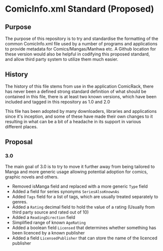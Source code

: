 # ComicInfo.xml Standard (Proposed)

## Purpose
The purpose of this repository is to try and standardise the formatting of the common ComicInfo.xml file used by a number of programs and applications to provide metadata for Comics/Mangas/Manhwa etc.  A Github location for these version would also be helpful in codifying this proposed standard, and allow third party system to utilize them much easier.

## History
The history of this file stems from use in the application ComicRack, there has never been a defined strong standard definition of what should be contained in this file, there is at least two known versions, which have been included and tagged in this repository as 1.0 and 2.0

This file has been adopted by many downloaders, libraries and applications since it's inception, and some of these have made their own changes to it resulting in what can be a bit of a headache in its support in various different places.

## Proposal
### 3.0
The main goal of 3.0 is to try to move it further away from being tailored to Manga and more generic usage allowing potential adoption for comics, graphic novels and others.
* Removed isManga field and replaced with a more generic `Type` field
* Added a field for series synonyms `SeriesAlsoKnownAs`
* Added `Tags` field for a list of tags, which are usually treated separately to genres.
* Added a `Rating` decimal field to hold the value of a rating (Usually from third party source and rated out of 10)
* Added a `ReadingDirection` field
* Simplified range of known `AgeRating`
* Added a boolean field `Licensed` that determines whether something has been licenced by a known publisher
* Added a field `LicensedPublisher` that can store the name of the licenced publisher